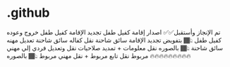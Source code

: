 # .github
تم الإنجاز وأستقبل✅✅  اصدار إقامة كفيل طفل تجديد الإقامة كفيل طفل خروج وعوده كفيل طفل  👆🏾 بتفويض   تجديد الإقامة سائق شاحنة نقل كفاله سائق شاحنة  تعديل مهنه سائق شاحنة  👆🏾 بالصوره    نقل معلومات + تمديد صلاحيات نقل وتعديل فردي إلي مهني مربوط  نقل تابع مربوط + نقل مهني مربوط   👆🏾 بالصوره    🔥🔥🔥🔥🔥🔥🔥🔥🔥
